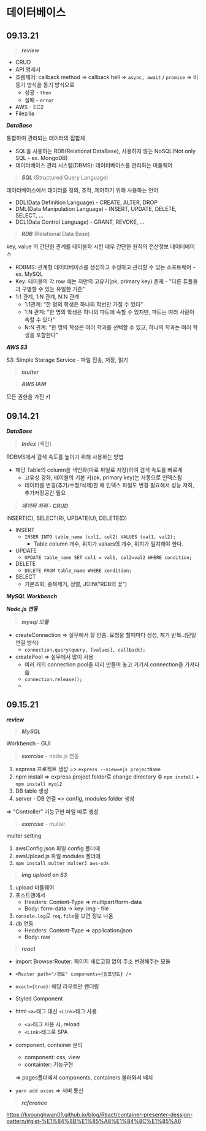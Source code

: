 # 데이터베이스



## 09.13.21

> ***review***

- CRUD
- API 명세서
- 흐름제어: callback method => callback hell => `async, await` / `promise` => 비동기 방식을 동기 방식으로
  - 성공 - `then`
  - 실패 - `error`
- AWS - EC2
- Filezilla





***DataBase***

통합하여 관리되는 데이터의 집합체

- SQL을 사용하는 RDB(Relational DataBase), 사용하지 않는  NoSQL(Not only SQL - ex. MongoDB)
- 데이터베이스 관리 시스템(DBMS): 데이터베이스를 관리하는 미들웨어



>***SQL*** (Structured Query Language)

데이터베이스에서 데이터를 정의, 조작, 제어하기 위해 사용하는 언어

- DDL(Data Definition Language) - CREATE, ALTER, DROP
- DML(Data Manipulation Language) - INSERT, UPDATE, DELETE, SELECT, ...
- DCL(Data Control Language) - GRANT, REVOKE, ...



> ***RDB*** (Relational Data Base)

key, value 의 간단한 관계를 테이블화 시킨 매우 간단한 원칙의 전산정보 데이터베이스

- RDBMS: 관계형 데이터베이스를 생성하고 수정하고 관리할 수 있는 소프트웨어 - ex. MySQL
- Key: 테이블의 각 row 에는 저만의 고유키(pk, primary key) 존재 - "다른 튜플들과 구별할 수 있는 유일한 기준"
- 1:1 관계, 1:N 관계, N:N 관계
  - 1:1관계: "한 명의 학생은 하나의 학번만 가질 수 있다"
  - 1:N 관계: "한 명의 학생은 하나의 파트에 속할 수 있지만, 파트는 여러 사람이 속할 수 있다"
  - N:N 관계: "한 명의 학생은 여러 학과를 선택할 수 있고, 하나의 학과는 여러 학생을 포함한다"





***AWS S3***

S3: Simple Storage Service - 파일 전송, 저장, 읽기



> ***multer***



> ***AWS IAM***

모든 권한을 가진 키







## 09.14.21

***DataBase***

> ***Index*** (색인)

RDBMS에서 검색 속도를 높이기 위해 사용하는 방법

- 해당 Table의 column을 색인화(따로 파일로 저장)하여 검색 속도를 빠르게
  - 고유성 강화, 테이블의 기본 키(pk, primary key)는 자동으로 인덱스됨
  - 데이터를 변경(추가/수정/삭제)할 때 인덱스 파일도 변경 필요해서 성능 저하, 추가저장공간 필요



> ***데이터 처리 - CRUD***

INSERT(C), SELECT(R), UPDATE(U), DELETE(D)

- INSERT
  - `INSER INTO table_name (col1, col2) VALUES (val1, val2);`
    - Table column 개수, 위치가  values의 개수, 위치가 일치해야 한다.
- UPDATE
  - `UPDATE table_name SET col1 = val1, col2=val2 WHERE condition;`
- DELETE
  - `DELETE FROM table_name WHERE condition;`
- SELECT
  - 기본조회, 중복제거, 정렬, JOIN("RDB의 꽃")





***MySQL Workbench***





***Node.js 연동***

> ***mysql 모듈***

- createConnection => 실무에서 잘 안씀. 요청을 할때마다 생성, 제거 반복..(단일 연결 방식)
  - `connection.query(query, [values], callback);`
- createPool => 실무에서 많이 사용
  - 여러 개의 connection pool을 미리 만들어 놓고 거기서 connection을 가져다 씀
  - `connection.release();`
  - 





## 09.15.21

***review***

> ***MySQL***

Workbench - GUI



> ***exercise*** - node.js 연동

1. express 프로젝트 생성 => `express --view=ejs projectName`
2. npm install => express project folder로 change directory 후 `npm install` + `npm install myql2`
3. DB table 생성
4. server - DB 연결 => config, modules folder 생성



=> "Controller" 기능구현 파일 따로 생성



> ***exercise*** - multer

multer setting 

1. awsConfig.json 파일 config 폴더에 
2. awsUpload.js 파일 modules 폴더에
3. `npm install multer multer3 aws-sdk`



> ***img upload on S3***

1. upload 미들웨어
2. 포스트맨에서
   - Headers: Content-Type => multipart/form-data
   - Body: form-data -> key: img - file
3. `console.log`로 `req.file`을 보면 정보 나옴 
4. db 연동 
   - Headers: Content-Type => application/json
   - Body: raw



> ***react***

- import BrowserRouter: 페이지 새로고침 없이 주소 변경해주는 모듈

- `<Router path="/경로" components={컴포넌트} />`

- `exact={true}`: 해당 라우트만 렌더링

- Styled Component

- html `<a>`태그 대신 `<Link>`태그 사용

  - `<a>`태그 사용 시, reload
  - `<Link>`태그로 SPA

- component, container 분리

  - component: css, view
  - containter: 기능구현

  => pages폴더에서 components, containers 불러와서 배치



- `yarn add axios` => 서버 통신

















> ***reference***

https://kyounghwan01.github.io/blog/React/container-presenter-dessign-pattern/#gist-%E1%84%8B%E1%85%A8%E1%84%8C%E1%85%A6

